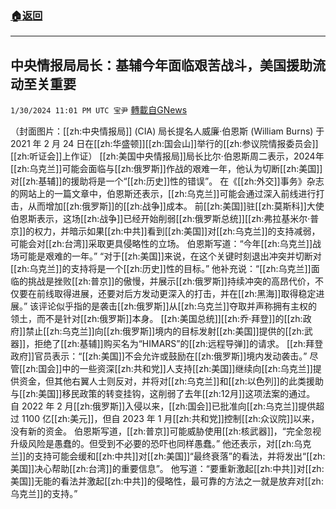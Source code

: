###  [:house:返回](README.md)
---


## 中央情报局局长：基辅今年面临艰苦战斗，美国援助流动至关重要
`1/30/2024 11:01 PM UTC 宝尹` [轉載自GNews](https://gnews.org/articles/2267665)

（封面图片：[[zh:中央情报局]] (CIA) 局长提名人威廉·伯恩斯 (William Burns) 于 2021 年 2 月 24 日在[[zh:华盛顿]][[zh:国会山]]举行的[[zh:参议院情报委员会]][[zh:听证会]]上作证）
[[zh:美国中央情报局]]局长比尔·伯恩斯周二表示，2024年[[zh:乌克兰]]可能会面临与[[zh:俄罗斯]]作战的艰难一年，他认为切断[[zh:美国]]对[[zh:基辅]]的援助将是一个“[[zh:历史]]性的错误”。
在《[[zh:外交]]事务》杂志的网站上的一篇文章中，伯恩斯还表示，[[zh:乌克兰]]可能会通过深入前线进行打击，从而增加[[zh:俄罗斯]]的[[zh:战争]]成本。
前[[zh:美国]]驻[[zh:莫斯科]]大使伯恩斯表示，这场[[zh:战争]]已经开始削弱[[zh:俄罗斯总统]][[zh:弗拉基米尔·普京]]的权力，并暗示如果[[zh:中共]]看到[[zh:美国]]对[[zh:乌克兰]]的支持减弱，可能会对[[zh:台湾]]采取更具侵略性的立场。
伯恩斯写道：“今年[[zh:乌克兰]]战场可能是艰难的一年。” “对于[[zh:美国]]来说，在这个关键时刻退出冲突并切断对[[zh:乌克兰]]的支持将是一个[[zh:历史]]性的目标。”
他补充说：“[[zh:乌克兰]]面临的挑战是挫败[[zh:普京]]的傲慢，并展示[[zh:俄罗斯]]持续冲突的高昂代价，不仅要在前线取得进展，还要对后方发动更深入的打击，并在[[zh:黑海]]取得稳定进展。”
该评论似乎指的是袭击[[zh:俄罗斯]]从[[zh:乌克兰]]夺取并声称拥有主权的领土，而不是针对[[zh:俄罗斯]]本身。
[[zh:美国总统]][[zh:乔·拜登]]的[[zh:政府]]禁止[[zh:乌克兰]]向[[zh:俄罗斯]]境内的目标发射[[zh:美国]]提供的[[zh:武器]]，拒绝了[[zh:基辅]]购买名为“HIMARS”的[[zh:远程导弹]]的请求。
[[zh:拜登政府]]官员表示：“[[zh:美国]]不会允许或鼓励在[[zh:俄罗斯]]境内发动袭击。”
尽管[[zh:国会]]中的一些资深[[zh:共和党]]人支持[[zh:美国]]继续向[[zh:乌克兰]]提供资金，但其他右翼人士则反对，并将对[[zh:乌克兰]]和[[zh:以色列]]的此类援助与[[zh:美国]]移民政策的转变挂钩，这削弱了去年[[zh:12月]]这项法案的通过。
自 2022 年 2 月[[zh:俄罗斯]]入侵以来，[[zh:国会]]已批准向[[zh:乌克兰]]提供超过 1100 亿[[zh:美元]]，但自 2023 年 1 月[[zh:共和党]]控制[[zh:众议院]]以来，没有新的资金。
伯恩斯写道，[[zh:普京]]可能威胁使用[[zh:核武器]]，“完全忽视升级风险是愚蠢的。但受到不必要的恐吓也同样愚蠢。”
他还表示，对[[zh:乌克兰]]的支持可能会缓和[[zh:中共]]对[[zh:美国]]“最终衰落”的看法，并将发出“[[zh:美国]]决心帮助[[zh:台湾]]的重要信息”。
他写道：“要重新激起[[zh:中共]]对[[zh:美国]]无能的看法并激起[[zh:中共]]的侵略性，最可靠的方法之一就是放弃对[[zh:乌克兰]]的支持。”



